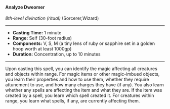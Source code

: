#### Analyze Dweomer
*8th-level divination* *(ritual)* (Sorcerer,Wizard)
___
- **Casting Time:** 1 minute
- **Range:** Self (30-foot radius)
- **Components:** V, S, M (a tiny lens of ruby or sapphire set in a golden hoop worth at least 1000gp)
- **Duration:** Concentration, up to 10 minutes
---
Upon casting this spell, you can identify the magic
affecting all creatures and objects within range. For
magic items or other magic-imbued objects, you
learn their properties and how to use them, whether
they require attunement to use, and how many
charges they have (if any). You also learn whether
any spells are affecting the item and what they are.
If the item was created by a spell, you learn which
spell created it.
For creatures within range, you learn what spells,
if any, are currently affecting them.
